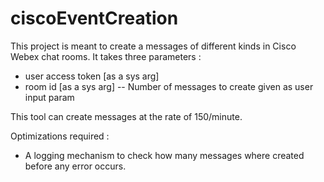 # ciscoEventCreation

This project is meant to create a messages of different kinds in Cisco Webex chat rooms.
It takes three parameters :
- user access token [as a sys arg]
- room id [as a sys arg]
-- Number of messages to create given as user input param

This tool can create messages at the rate of 150/minute.

Optimizations required :
- A logging mechanism to check how many messages where created before any error occurs.